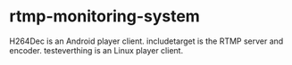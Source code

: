 # rtmp-monitoring-system
H264Dec is an Android player client.
includetarget is the RTMP server and encoder.
testeverthing is an Linux player client.
